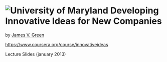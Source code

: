 ![University of Maryland](https://coursera-university-assets.s3.amazonaws.com/fd/01ba206b961003d2e4eb052d0ceac6/primarylogosm.png)
Developing Innovative Ideas for New Companies
=================

by [James V. Green](https://www.coursera.org/instructor/jvgreen)

https://www.coursera.org/course/innovativeideas

Lecture Slides (january 2013)
